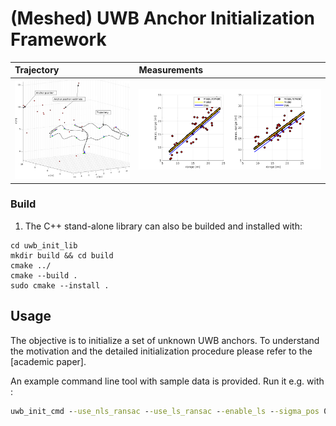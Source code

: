 # (Meshed) UWB Anchor Initialization Framework

| Trajectory | Measurements |
|:----------|:-------------|
| ![](./examples/cmd/data/Trajectory-Anchor-Pos-Estimates.png) | ![](./examples/cmd/data/DS-TWR-outliers-0.15-noise-d0.1-noise-T0.1-measurements.png) 

### Build

1. The C++ stand-alone library can also be builded and installed with:
```[bash]
cd uwb_init_lib
mkdir build && cd build
cmake ../
cmake --build .
sudo cmake --install .
```

## Usage

The objective is to initialize a set of unknown UWB anchors. To understand the motivation and the detailed initialization procedure
please refer to the [academic paper].

An example command line tool with sample data is provided. Run it e.g. with :
```cmd
uwb_init_cmd --use_nls_ransac --use_ls_ransac --enable_ls --sigma_pos 0.1 --sigma_range 0.1 --uwb_meas_csv ./uwb_init_lib/examples/cmd/data/DS_TWR_range_outliers_0.15_noise_d0.1_noise_T0.01.csv --tag_pos_csv ./uwb_init_lib/examples/cmd/data/DS_TWR_pos_sigma_T0.01.csv
```

